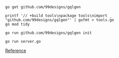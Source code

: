 ```
go get github.com/99designs/gqlgen

printf '// +build tools\npackage tools\nimport _ "github.com/99designs/gqlgen"' | gofmt > tools.go
go mod tidy

go run github.com/99designs/gqlgen init

go run server.go
```

[Reference](https://www.apollographql.com/blog/graphql/golang/using-graphql-with-golang/)
